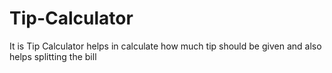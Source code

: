 # Tip-Calculator
It is Tip Calculator helps in calculate how much tip should be given and also helps splitting the bill
